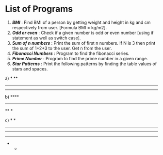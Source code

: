 # List of Programs 

1. ***BMI*** : Find BMI of a person by getting weight and height in kg and cm respectively from user. [Formula BMI = kg/m2].
2. ***Odd or even*** : Check if a given number is odd or even number [using if statement as well as switch case].
3. ***Sum of n numbers*** : Print the sum of first n numbers. If N is 3 then print the sum of 1+2+3 to the user. Get n from the user.
4. ***Fibonacci Numbers*** : Program to find the fibonacci series.
5. ***Prime Number*** : Program to find the prime number in a given range. 
6. ***Star Patterns*** : Print the following patterns by finding the table values of stars and spaces.

a) *
   **
   ***
   ****
   
b) ****
   ***
   **
   *
   
c) *   *
   ** **
   *****
   ** **
   *   *
